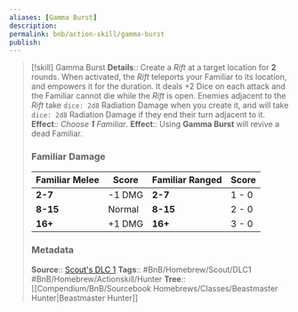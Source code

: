 ```yaml
---
aliases: [Gamma Burst]
description: 
permalink: bnb/action-skill/gamma-burst
publish: 
---
```


> [!skill] Gamma Burst
> **Details**:: Create a *Rift* at a target location for **2** rounds. When activated, the *Rift* teleports your Familiar to its location, and empowers it for the duration. It deals +2 Dice on each attack and the Familiar cannot die while the *Rift* is open. Enemies adjacent to the *Rift* take `dice: 2d8` Radiation Damage when you create it, and will take `dice: 2d8` Radiation Damage if they end their turn adjacent to it.
> **Effect**:: *Choose **1** Familiar*.
> **Effect**:: Using **Gamma Burst** will revive a dead Familiar.
> ### Familiar Damage
> 
> | Familiar Melee | Score | Familiar Ranged | Score |
> | -------------------- | ----------- | --------------------- | ----------- |
> | **2-7**              | -1 DMG       | **2-7**                   | 1 - 0                          |
> | **8-15**             | Normal       | **8-15**                  | 2 - 0                          |
> | **16+**              | +1 DMG       | **16+**                   | 3 - 0                             |
>
> ### Metadata
> **Source**:: [Scout's DLC 1](https://docs.google.com/document/d/1mjXpoVLi-NuoOolvlEiYb9cNrDb_v0MtbY8qv0hTrJw/)
> **Tags**:: #BnB/Homebrew/Scout/DLC1 #BnB/Homebrew/Actionskill/Hunter
> **Tree**:: [[Compendium/BnB/Sourcebook Homebrews/Classes/Beastmaster Hunter|Beastmaster Hunter]]
